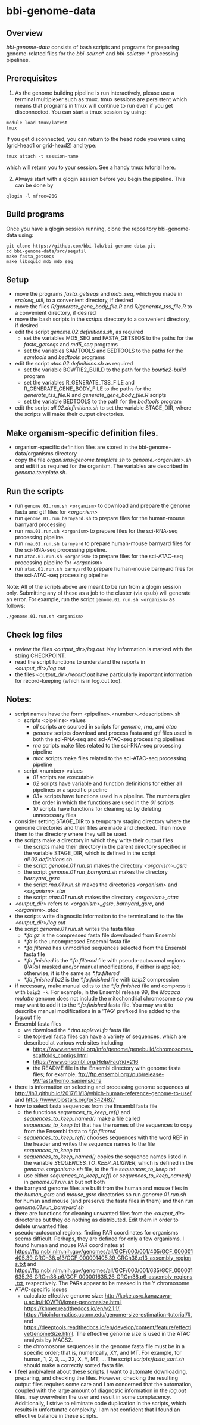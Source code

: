 # bbi-genome-data

## Overview

*bbi-genome-data* consists of bash scripts and programs for preparing genome-related files for the *bbi-scirna*\* and *bbi-sciatac-*\* processing pipelines.

## Prerequisites
1. As the genome building pipeline is run interactively, please use a terminal multiplexer such as tmux. tmux sessions are persistent which means that programs in tmux will continue to run even if you get disconnected. You can start a tmux session by using:
```
module load tmux/latest
tmux
```
If you get disconnected, you can return to the head node you were using (grid-head1 or grid-head2) and type:
```
tmux attach -t session-name
```
which will return you to your session. See a handy tmux tutorial [here](https://www.hostinger.com/tutorials/tmux-beginners-guide-and-cheat-sheet/).

2. Always start with a qlogin session before you begin the pipeline. This can be done by
```
qlogin -l mfree=20G
```

## Build programs
Once you have a qlogin session running, clone the repository bbi-genome-data using:

  ```
  git clone https://github.com/bbi-lab/bbi-genome-data.git
  cd bbi-genome-data/src/sequtil
  make fasta_getseqs
  make libsquid md5 md5_seq
  ```

## Setup

  *  move the programs *fasta_getseqs* and *md5_seq*, which you made in *src/seq_util*, to a convenient directory, if desired
  *  move the files *R/generate_gene_body_file.R* and *R/generate_tss_file.R* to a convenient directory, if desired
  *  move the bash scripts in the *scripts* directory to a convenient directory, if desired
  *  edit the script *genome.02.definitions.sh*, as required
      *  set the variables MD5_SEQ and FASTA_GETSEQS to the paths for the *fasta_getseqs* and *md5_seq* programs
      *  set the variables SAMTOOLS and BEDTOOLS to the paths for the *samtools* and *bedtools* programs
  *  edit the script *atac.02.definitions.sh* as required
      *  set the variable BOWTIE2_BUILD to the path for the *bowtie2-build* program
      *  set the variables R_GENERATE_TSS_FILE and R_GENERATE_GENE_BODY_FILE to the paths for the *generate_tss_file.R* and *generate_gene_body_file.R* scripts
      *  set the variable BEDTOOLS to the path for the *bedtools* program
  *  edit the script *all.02.definitions.sh* to set the variable STAGE_DIR, where the scripts will make their output directories.


## Make organism-specific definition files.

  *  organism-specific definition files are stored in the bbi-genome-data/organisms directory
  *  copy the file *organisms/genome.template.sh* to *genome.&lt;organism&gt;.sh* and edit it as required for the organism. The variables are described in *genome.template.sh*.

## Run the scripts
  *  run `genome.01.run.sh <organism>` to download and prepare the genome fasta and gtf files for *&lt;organism&gt;*
  *  run `genome.01.run_barnyard.sh` to prepare files for the human-mouse barnyard processing
  *  run `rna.01.run.sh <organism>` to prepare files for the sci-RNA-seq processing pipeline.
  *  run `rna.01.run.sh barnyard` to prepare human-mouse barnyard files for the sci-RNA-seq processing pipeline.
  *  run `atac.01.run.sh <organism>` to prepare files for the sci-ATAC-seq processing pipeline for *&lt;organism&gt;*
  *  run `atac.01.run.sh barnyard` to prepare human-mouse barnyard files for the sci-ATAC-seq processing pipeline

Note: All of the scripts above are meant to be run from a qlogin session only. Submitting any of these as a job to the cluster (via qsub) will generate an error. For example, run the script `genome.01.run.sh <organism>` as follows:
```
./genome.01.run.sh <organism>
```

## Check log files

  *  review the files *&lt;output_dir&gt;/log.out*. Key information is marked with the string CHECKPOINT.
  *  read the script functions to understand the reports in *&lt;output_dir&gt;/log.out*
  *  the files *&lt;output_dir&gt;/record.out* have particularly important information for record-keeping (which is in log.out too).

## Notes:
  *  script names have the form &lt;pipeline&gt;.&lt;number&gt;.&lt;description&gt;.sh
      *  scripts &lt;pipeline&gt; values
          * *all*  scripts are sourced in scripts for *genome*, *rna*, and *atac*
          * *genome* scripts download and process fasta and gtf files used in both the sci-RNA-seq and sci-ATAC-seq processing pipelines
          * *rna* scripts make files related to the sci-RNA-seq processing pipeline
          * *atac* scripts make files related to the sci-ATAC-seq processing pipeline
      *  script &lt;number&gt; values
          *  *01*  scripts are executable
          *  *02*  scripts have variable and function definitions for either all pipelines or a specific pipeline
          *  *03*+ scripts have functions used in a pipeline. The numbers give the order in which the functions are used in the *01* scripts
          *  *10*  scripts have functions for cleaning up by deleting unnecessary files
  *  consider setting STAGE_DIR to a temporary staging directory where the genome directories and their files are made and checked. Then move them to the directory where they will be used.
  *  the scripts make a directory in which they write their output files
      *  the scripts make their directory in the parent directory specified in the variable STAGE_DIR, which is defined in the script *all.02.definitions.sh*
      *  the script *genome.01.run.sh* makes the directory *&lt;organism&gt;_gsrc*
      *  the script *genome.01.run_barnyard.sh* makes the directory *barnyard_gsrc*
      *  the script *rna.01.run.sh* makes the directories *&lt;organism&gt;* and  *&lt;organism&gt;_star*
      *  the script *atac.01.run.sh* makes the directory *&lt;organism&gt;_atac*
  *  *&lt;output_dir&gt;* refers to *&lt;organism&gt;_gsrc*, *barnyard_gsrc*, and *&lt;organism&gt;_atac*
  *  the scripts write diagnostic information to the terminal and to the file *&lt;output_dir&gt;/log.out*
  *  the script *genome.01.run.sh* writes the fasta files
      *  _*.fa.gz_  is the compressed fasta file downloaded from Ensembl
      *  _*.fa_  is the uncompressed Ensembl fasta file
      *  _*.fa.filtered_  has unmodified sequences selected from the Ensembl fasta file
      *  _*.fa.finished_  is the _*.fa.filtered_  file with pseudo-autosomal regions (PARs) masked and/or manual modifications, if either is applied; otherwise, it is the same as _*.fa.filtered_
      *  _*.fa.finished.bz2_  is the _*.fa.finished_  file with *bzip2* compression
  *  if necessary, make manual edits to the _*.fa.finished_  file and compress it with `bzip2 -k`.  For example, in the Ensembl release 99, the *Macaca mulatta* genome does not include the mitochondrial chromosome so you may want to add it to the _*.fa.finished_  fasta file. You may want to describe manual modifications in a 'TAG' prefixed line added to the log.out file
  *  Ensembl fasta files
      *  we download the _*.dna.toplevel.fa_  fasta file
      *  the toplevel fasta files can have a variety of sequences, which are described at various web sites including
          *  <https://www.ensembl.org/info/genome/genebuild/chromosomes_scaffolds_contigs.html>
          *  <https://www.ensembl.org/Help/Faq?id=216>
          *  the README file in the Ensembl directory with genome fasta files; for example, <ftp://ftp.ensembl.org:/pub/release-99/fasta/homo_sapiens/dna>
  *  there is information on selecting and processing genome sequences at <http://lh3.github.io/2017/11/13/which-human-reference-genome-to-use/> and <https://www.biostars.org/p/342482/>
  *  how to select fasta sequences from the Ensembl fasta file
      *  the functions *sequences_to_keep_ref()* and *sequences_to_keep_named()* make a file called *sequences_to_keep.txt* that has the names of the sequences to copy from the Ensembl fasta to  _*.fa.filtered_
      *  *sequences_to_keep_ref()* chooses sequences with the word REF in the header and writes the sequence names to the file *sequences_to_keep.txt*
      *  *sequences_to_keep_named()* copies the sequence names listed in the variable *SEQUENCES_TO_KEEP_ALIGNER*, which is defined in the *genome.&lt;organism&gt;.sh* file, to the file *sequences_to_keep.txt*
      *  use either *sequences_to_keep_ref()* or *sequences_to_keep_named()* in *genome.01.run.sh* but not both
  *  the barnyard genome files are built from the human and mouse files in the *human_gsrc* and *mouse_gsrc* directories so run *genome.01.run.sh* for human and mouse (and preserve the fasta files in them) and then run *genome.01.run_barnyard.sh*
  *  there are functions for cleaning unwanted files from the *&lt;output_dir&gt;* directories but they do nothing as distributed. Edit them in order to delete unwanted files
  *  pseudo-autosomal regions: finding PAR coordinates for organisms seems difficult. Perhaps, they are defined for only a few organisms. I found human and mouse PAR coordinates at <https://ftp.ncbi.nlm.nih.gov/genomes/all/GCF/000/001/405/GCF_000001405.39_GRCh38.p13/GCF_000001405.39_GRCh38.p13_assembly_regions.txt> and <https://ftp.ncbi.nlm.nih.gov/genomes/all/GCF/000/001/635/GCF_000001635.26_GRCm38.p6/GCF_000001635.26_GRCm38.p6_assembly_regions.txt>, respectively. The PARs appear to be masked in the Y chromosome
  *  ATAC-specific issues
      *  calculate effective genome size: http://koke.asrc.kanazawa-u.ac.jp/HOWTO/kmer-genomesize.html, https://khmer.readthedocs.io/en/v2.1.1/, https://bioinformatics.uconn.edu/genome-size-estimation-tutorial/#, and  https://deeptools.readthedocs.io/en/develop/content/feature/effectiveGenomeSize.html. The effective genome size is used in the ATAC analysis by MACS2.
      *  the chromosome sequences in the genome fasta file must be in a specific order; that is, numerically, XY, and MT. For example, for human, 1, 2, 3, ..., 22, X, Y, MT, ... The script *scripts/fasta_sort.sh* should make a correctly sorted fasta file.
  *  I feel ambivalent about these scripts. I want to automate downloading, preparing, and checking the files. However, checking the resulting output files requires some care and I am concerned that the automation, coupled with the large amount of diagnostic information in the *log.out* files, may overwhelm the user and result in some complacency. Additionally, I strive to eliminate code duplication in the scripts, which results in unfortunate complexity. I am not confident that I found an effective balance in these scripts.
